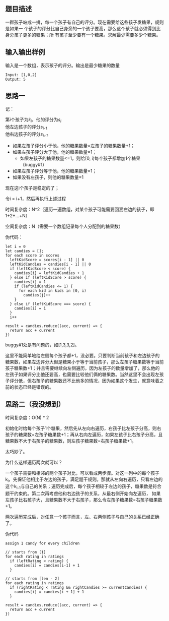 ## 题目描述
一群孩子站成一排，每一个孩子有自己的评分。现在需要给这些孩子发糖果，规则是如果一
个孩子的评分比自己身旁的一个孩子要高，那么这个孩子就必须得到比身旁孩子更多的糖果；所
有孩子至少要有一个糖果。求解最少需要多少个糖果。

## 输入输出样例
输入是一个数组，表示孩子的评分。输出是最少糖果的数量

```
Input: [1,0,2]
Output: 5
```

## 思路一

记：

第*i*个孩子为*k<sub>i</sub>*，他的评分为*s<sub>i</sub>*  
他左边孩子的评分*s<sub>i-1</sub>*  
他右边孩子的评分*s<sub>i+1</sub>*  

- 如果左孩子评分小于他，他的糖果数量=左孩子的糖果数量+1；
- 如果左孩子评分大于他，他的糖果数量=1；
  - 如果左孩子的糖果数量<=1，则给[0, i)每个孩子都增加1个糖果（buggy#1）
- 如果左孩子评分等于他，他的糖果数量=1； 
- 如果没有左孩子，则他的糖果数量=1

现在这i个孩子是稳定的了；

令i = i+1，然后再执行上述过程

时间复杂度：N^2（遍历一遍数组，对某个孩子可能需要回溯左边的孩子，即1+2+...+N）

空间复杂度：N（需要一个数组记录每个人分配到的糖果数）

伪代码：
```
let i = 0
let candies = [];
for each score in scores
  leftKidScore = scores[i - 1] || 0
  leftKidCandies = candies[i - 1] || 0
  if (leftKidScore < score) {
    candies[i] = leftKidCandies + 1
  } else if (leftKidScore > score) {
    candies[i] = 1
    if (leftKidCandies <= 1) {
      for each kid in kids in [0, i)
        candies[j]++
    }
  } else if (leftKidScore === score) {
    candies[i] = 1
  }
  i++

result = candies.reduce((acc, current) => {
  return acc + current
})
```

buggy#1处是有问题的，如[1,3,3,2]。

这里不能简单地给左侧每个孩子都+1，没必要。只要判断当前孩子和左边孩子的糖果数，如果左边评分大但是糖果小于等于当前孩子，那么左孩子糖果数等于当前孩子糖果数+1；并且需要继续向左侧遍历，因为左孩子的数量增加了，那么他的左孩子如果评分比他还要高，也需要比较他们俩的糖果数。当然这里不会出现左孩子评分低，但右孩子的糖果数还不比他多的情况，因为如果这个发生，就意味着之前的状态已经是错误的。

## 思路二（我没想到）

时间复杂度：O(N) * 2

初始化时给每个孩子1个糖果，然后先从左向右遍历，右孩子比左孩子分高，则右孩子的糖果数=左孩子糖果数+1；再从右向左遍历，如果左孩子比右孩子分高，且糖果数不大于右孩子的糖果数，则左孩子糖果数=右孩子糖果数+1。

太巧妙了。

为什么这样遍历两次就可以？

一个孩子需要和相邻的两个孩子对比，可以看成两步骤。对这一列中的每个孩子k<sub>i</sub>，先保证他相比于左边的孩子，满足题干规则。那就从左向右遍历，只看左边的这个k<sub>i-1</sub>与自己的关系；遍历完成后，每个孩子相较于左边的孩子，糖果数是符合题干约束的。第二次再考虑他和右边孩子的关系，从最右侧开始向左遍历， 如果左孩子比右孩子大，且糖果数不大于右孩子，那么令左孩子糖果数=右孩子糖果数+1。

两次遍历完成后，对任意一个孩子而言，左、右两侧孩子与自己的关系已经正确了。

伪代码
```
assign 1 candy for every children

// starts from [1]
for each rating in ratings
  if (leftRating < rating) {
    candies[i] = candies[i-1] + 1
  }

// starts from [len - 2]
for each rating in ratings
  if (rightRating < rating && rightCandies >= currentCandies) {
    candies[i] = candies[i + 1] + 1
  }

result = candies.reduce((acc, current) => {
  return acc + current
})
```